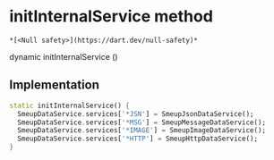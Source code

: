 


# initInternalService method




    *[<Null safety>](https://dart.dev/null-safety)*




dynamic initInternalService
()








## Implementation

```dart
static initInternalService() {
  SmeupDataService.services['*JSN'] = SmeupJsonDataService();
  SmeupDataService.services['*MSG'] = SmeupMessageDataService();
  SmeupDataService.services['*IMAGE'] = SmeupImageDataService();
  SmeupDataService.services['*HTTP'] = SmeupHttpDataService();
}
```







